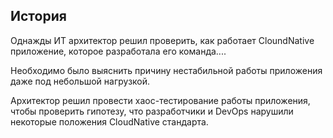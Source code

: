 ## История

Однажды ИТ архитектор решил проверить, как работает CloundNative приложение, которое разработала его команда....

Необходимо было выяснить причину нестабильной работы приложения даже под небольшой нагрузкой.

Архитектор решил провести хаос-тестирование работы приложения, чтобы проверить гипотезу, что разработчики и DevOps нарушили некоторые положения CloudNative стандарта.
